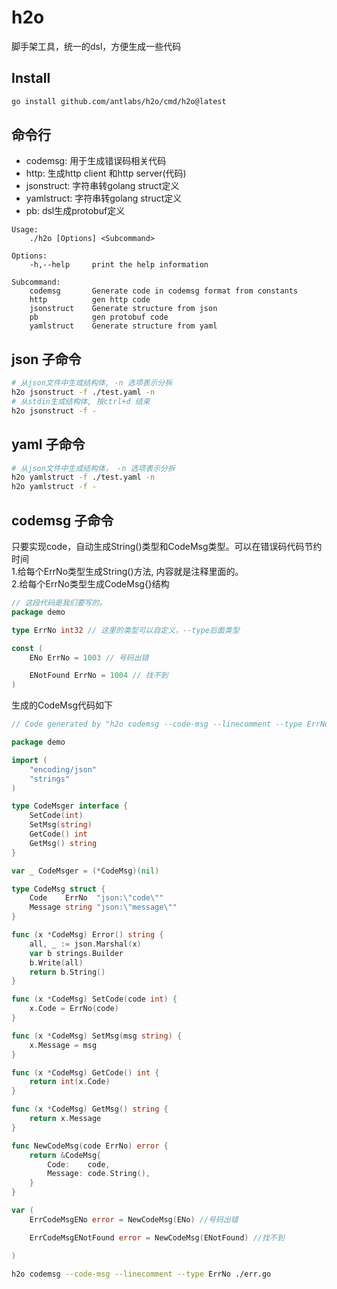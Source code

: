 # h2o
脚手架工具，统一的dsl，方便生成一些代码

## Install
```bash
go install github.com/antlabs/h2o/cmd/h2o@latest
```
## 命令行
* codemsg: 用于生成错误码相关代码
* http: 生成http client 和http server(代码)
* jsonstruct: 字符串转golang struct定义
* yamlstruct: 字符串转golang struct定义
* pb: dsl生成protobuf定义
```
Usage:
    ./h2o [Options] <Subcommand>

Options:
    -h,--help     print the help information

Subcommand:
    codemsg       Generate code in codemsg format from constants
    http          gen http code
    jsonstruct    Generate structure from json
    pb            gen protobuf code
    yamlstruct    Generate structure from yaml
```
## json 子命令
```bash
# 从json文件中生成结构体, -n 选项表示分拆
h2o jsonstruct -f ./test.yaml -n
# 从stdin生成结构体, 按ctrl+d 结束
h2o jsonstruct -f -
```
## yaml 子命令
```bash
# 从json文件中生成结构体， -n 选项表示分拆
h2o yamlstruct -f ./test.yaml -n
h2o yamlstruct -f -
```
## codemsg 子命令
只要实现code，自动生成String()类型和CodeMsg类型。可以在错误码代码节约时间  
1.给每个ErrNo类型生成String()方法, 内容就是注释里面的。  
2.给每个ErrNo类型生成CodeMsg{}结构
```go
// 这段代码是我们要写的。
package demo

type ErrNo int32 // 这里的类型可以自定义，--type后面类型

const (
	ENo ErrNo = 1003 // 号码出错

	ENotFound ErrNo = 1004 // 找不到
)

```

生成的CodeMsg代码如下
```go
// Code generated by "h2o codemsg --code-msg --linecomment --type ErrNo ./testdata/err.go"; DO NOT EDIT."

package demo

import (
	"encoding/json"
	"strings"
)

type CodeMsger interface {
	SetCode(int)
	SetMsg(string)
	GetCode() int
	GetMsg() string
}

var _ CodeMsger = (*CodeMsg)(nil)

type CodeMsg struct {
	Code    ErrNo  "json:\"code\""
	Message string "json:\"message\""
}

func (x *CodeMsg) Error() string {
	all, _ := json.Marshal(x)
	var b strings.Builder
	b.Write(all)
	return b.String()
}

func (x *CodeMsg) SetCode(code int) {
	x.Code = ErrNo(code)
}

func (x *CodeMsg) SetMsg(msg string) {
	x.Message = msg
}

func (x *CodeMsg) GetCode() int {
	return int(x.Code)
}

func (x *CodeMsg) GetMsg() string {
	return x.Message
}

func NewCodeMsg(code ErrNo) error {
	return &CodeMsg{
		Code:    code,
		Message: code.String(),
	}
}

var (
	ErrCodeMsgENo error = NewCodeMsg(ENo) //号码出错

	ErrCodeMsgENotFound error = NewCodeMsg(ENotFound) //找不到

)
```
```bash
h2o codemsg --code-msg --linecomment --type ErrNo ./err.go
```
